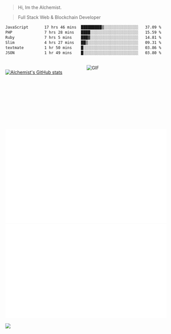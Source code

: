 > Hi, Im the Alchemist.

> Full Stack Web & Blockchain Developer


<!--START_SECTION:waka-->

```text
JavaScript       17 hrs 46 mins  █████████▒░░░░░░░░░░░░░░░   37.09 %
PHP              7 hrs 28 mins   ████░░░░░░░░░░░░░░░░░░░░░   15.59 %
Ruby             7 hrs 5 mins    ███▓░░░░░░░░░░░░░░░░░░░░░   14.81 %
Slim             4 hrs 27 mins   ██▒░░░░░░░░░░░░░░░░░░░░░░   09.31 %
textmate         1 hr 50 mins    █░░░░░░░░░░░░░░░░░░░░░░░░   03.86 %
JSON             1 hr 49 mins    █░░░░░░░░░░░░░░░░░░░░░░░░   03.80 %
```

<!--END_SECTION:waka-->


<br />

<img align="right" alt="GIF" src="https://user-images.githubusercontent.com/5355808/139111924-210cc6fa-9fb1-4dac-929d-6324a5836a92.gif" width="250" height="200" />

[![Alchemist's GitHub stats](https://github-readme-stats.vercel.app/api?username=DrMaxis&show_icons=true&theme=outrun&count_private=true)](#)

![](https://raw.githubusercontent.com/DrMaxis/github-stats-transparent/output/generated/overview.svg)
![](https://raw.githubusercontent.com/DrMaxis/github-stats-transparent/output/generated/languages.svg)

 
<a href="https://count.getloli.com/"><img src="https://count.getloli.com/get/@:maxis-the-alchemist?theme=rule34"></a>
<!-- https://count.getloli.com/get/@alchemist?theme=rule34 -->
<br>


